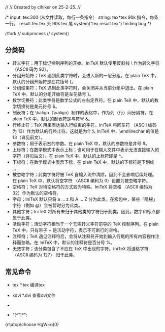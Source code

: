 //
// Created by clhiker on 25-2-25.
//

/*
input: tex:300 (从文件读取，每行一条指令）
string: tex*tex 90k 指令，每条一行，
result.tex
tex 头
90k
tex 尾
system("tex result.tex")
finding bug
*/

//fork
//    subprocess
//    system()

## 分类码
- 转义字符；用于标记控制序列的开始。IniTeX 默认使用反斜线 \ 作为转义字符（ASCII 码为 92）。
- 分组开始符；TeX 遇到此类字符时，会进入新的一层分组。在 plain TeX 中，默认的分组开始符是左花括号 {。
- 分组结束符；TeX 遇到此类字符时，会关闭并从当前分组中退出。在 plain TeX 中，默认的分组开始符是左花括号 }。
- 数学切换符；此类字符是数学公式的左右定界符。在 plain TeX 中，默认的数学切换符是美元符号 $。
- 制表符；在 \halign（\valign）制作的表格中，作为列（行）间分隔符。在 plain TeX 中，默认的制表符是与符号 &。
- 行终止符；TeX 用来表达输入行结束的字符。IniTeX 将回车符 <return>（ASCII 编码为 13）作为默认的行终止符。这就是为什么 IniTeX 中，\endlinechar 的值是 13（详见前文）。
- 参数符；用于表示宏的参数。在 plain TeX 中，默认的参数符是井号 #。
- 上标符；在数学模式中表示上标；也可用于在输入文件中表示无法直接输入的字符（详见后文）。在 plain TeX 中，默认的上标符即是 ^。
- 下标符；在数学模式中表示下标。在 plain TeX 中，默认的下标符是下划线 _。
- 被忽略字符；此类字符将被 TeX 自输入流中清除，因此不会影响后续处理。在 plain TeX 中，默认将空字符 <null>（ASCII 编码为 0）设置为被忽略字符。
- 空格符；TeX 对待空格符的方式较为特殊。IniTeX 将空格 <space>（ASCII 编码为 32）作为默认的空格符。
- 字母；IniTeX 默认只将 a ... z 和 A ... Z 分为此类。在宏包中，某些「隐秘」字符（例如 @）会被暂时分为此类。
- 其他字符；IniTeX 将所有未归于其他类的字符归于此类。因此，数字和标点都属于此类。
- 活动字符；活动字符相当于一个无需转义字符前导的 TeX 控制序列。在 plain TeX 中，只有带子 ~ 是活动字符，表示不可断行的空格。
- 注释符；TeX 遇见注释符后，会将从注释符开始到输入行尾的所有内容视作注释而忽略。在 IniTeX 中，默认的注释符是百分号 %。
- 无效字符；该分类包含了不应在 TeX 中出现的字符。IniTeX 将退格字符（ASCII 编码为 127）<delete> 归于此类。

## 常见命令
- tex *.tex  编译tex
- xdvi *.dvi 查看dvi文件

- 
- "[^"]*":

{n\atop\choose HgW~o)0}